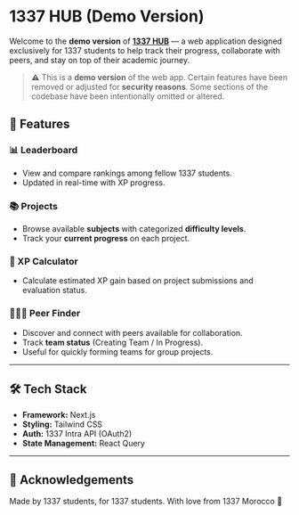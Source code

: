 # 1337 HUB (Demo Version)

Welcome to the **demo version** of **[1337 HUB](https://1337-hub.com)** — a web application designed exclusively for 1337 students to help track their progress, collaborate with peers, and stay on top of their academic journey.

> ⚠️ This is a **demo version** of the web app. Certain features have been removed or adjusted for **security reasons**. Some sections of the codebase have been intentionally omitted or altered.

## 🚀 Features

### 📊 Leaderboard
- View and compare rankings among fellow 1337 students.
- Updated in real-time with XP progress.

### 📚 Projects
- Browse available **subjects** with categorized **difficulty levels**.
- Track your **current progress** on each project.

### 🔢 XP Calculator
- Calculate estimated XP gain based on project submissions and evaluation status.

### 🧑‍🤝‍🧑 Peer Finder
- Discover and connect with peers available for collaboration.
- Track **team status** (Creating Team / In Progress).
- Useful for quickly forming teams for group projects.

---

## 🛠️ Tech Stack

- **Framework:** Next.js
- **Styling:** Tailwind CSS
- **Auth:** 1337 Intra API (OAuth2)
- **State Management:** React Query

---

## 🤝 Acknowledgements

Made by 1337 students, for 1337 students. With love from 1337 Morocco 💚
